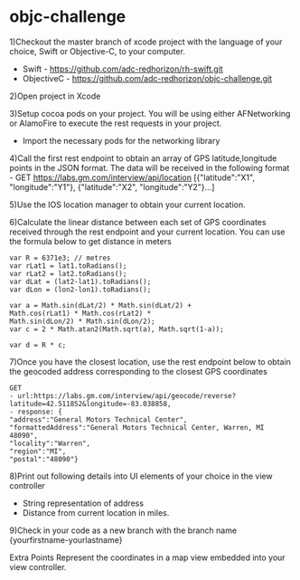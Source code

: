 # objc-challenge

1)Checkout the master branch of xcode project with the language of your choice, Swift or Objective-C, to your computer.
- Swift  - https://github.com/adc-redhorizon/rh-swift.git
- ObjectiveC - https://github.com/adc-redhorizon/objc-challenge.git

2)Open project in Xcode

3)Setup cocoa pods on your project. You will be using either AFNetworking or AlamoFire to execute the rest requests in your project. 
- Import the necessary pods for the networking library

4)Call the first rest endpoint to obtain an array of GPS latitude,longitude points in the JSON format. The data will be received in the following format
    - GET https://labs.gm.com/interview/api/location
    [{"latitude":"X1", "longitude":"Y1"}, {"latitude":"X2", "longitude":"Y2"}...]

5)Use the IOS location manager to obtain your current location.

6)Calculate the linear distance between each set of GPS coordinates received through the rest endpoint and your current location. You can use the formula below to get distance in meters


    var R = 6371e3; // metres
    var rLat1 = lat1.toRadians();
    var rLat2 = lat2.toRadians();
    var dLat = (lat2-lat1).toRadians();
    var dLon = (lon2-lon1).toRadians();

    var a = Math.sin(dLat/2) * Math.sin(dLat/2) +
    Math.cos(rLat1) * Math.cos(rLat2) *
    Math.sin(dLon/2) * Math.sin(dLon/2);
    var c = 2 * Math.atan2(Math.sqrt(a), Math.sqrt(1-a));

    var d = R * c;


7)Once you have the closest location, use the rest endpoint below to obtain the geocoded address corresponding to the closest GPS coordinates

    GET
    - url:https://labs.gm.com/interview/api/geocode/reverse?latitude=42.511852&longitude=-83.038858,
    - response: {
    "address":"General Motors Technical Center",
    "formattedAddress":"General Motors Technical Center, Warren, MI 48090",
    "locality":"Warren",
    "region":"MI",
    "postal":"48090"}


8)Print out following details into UI elements of your choice in the view controller
- String representation of address
- Distance from current location in miles.

9)Check in your code as a new branch with the branch name {yourfirstname-yourlastname}

Extra Points
Represent the coordinates in a map view embedded into your view controller.

